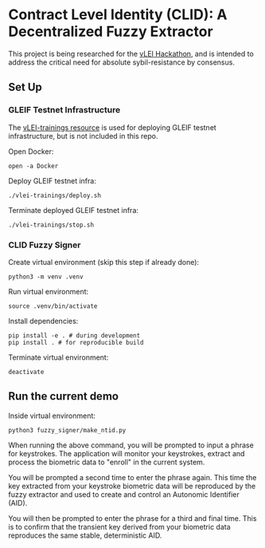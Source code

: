 # Contract Level Identity (CLID): A Decentralized Fuzzy Extractor

This project is being researched for the [vLEI Hackathon](https://www.gleif.org/en/newsroom/events/gleif-vlei-hackathon-2025), and is intended to address the critical need for absolute sybil-resistance by consensus.

## Set Up

### GLEIF Testnet Infrastructure

The [vLEI-trainings resource](https://github.com/gleIF-IT/vlei-trainings) is used for deploying GLEIF testnet infrastructure, but is not included in this repo.

Open Docker:

```
open -a Docker
```

Deploy GLEIF testnet infra:

```
./vlei-trainings/deploy.sh
```

Terminate deployed GLEIF testnet infra:

```
./vlei-trainings/stop.sh
```

### CLID Fuzzy Signer

Create virtual environment (skip this step if already done):

```
python3 -m venv .venv
```

Run virtual environment:

```
source .venv/bin/activate
```

Install dependencies:

```
pip install -e . # during development
pip install . # for reproducible build
```

Terminate virtual environment:

```
deactivate
```

## Run the current demo

Inside virtual environment:

```
python3 fuzzy_signer/make_ntid.py
```

When running the above command, you will be prompted to input a phrase for keystrokes. The application will monitor your keystrokes, extract and process the biometric data to "enroll" in the current system.

You will be prompted a second time to enter the phrase again. This time the key extracted from your keystroke biometric data will be reproduced by the fuzzy extractor and used to create and control an Autonomic Identifier (AID).

You will then be prompted to enter the phrase for a third and final time. This is to confirm that the transient key derived from your biometric data reproduces the same stable, deterministic AID.
